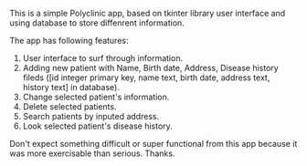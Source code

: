 This is a simple Polyclinic app, based on tkinter library user interface and using database to store diffenrent information.

The app has following features:
 1) User interface to surf through information.
 2) Adding new patient with Name, Birth date, Address, Disease history fileds 
    ([id integer primary key, name text, birth date, address text, history text] in database).
 3) Change selected patient's information.
 4) Delete selected patients.
 5) Search patients by inputed address.
 6) Look selected patient's disease history.
 
Don't expect something difficult or super functional from this app because it was more exercisable than serious. Thanks.
